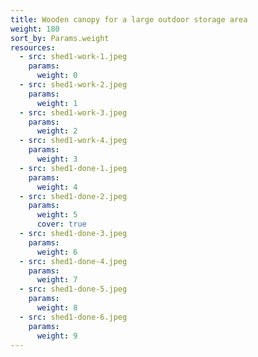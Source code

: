 ```yaml
---
title: Wooden canopy for a large outdoor storage area
weight: 180
sort_by: Params.weight
resources:
  - src: shed1-work-1.jpeg
    params:
      weight: 0
  - src: shed1-work-2.jpeg
    params:
      weight: 1
  - src: shed1-work-3.jpeg
    params:
      weight: 2
  - src: shed1-work-4.jpeg
    params:
      weight: 3
  - src: shed1-done-1.jpeg
    params:
      weight: 4
  - src: shed1-done-2.jpeg
    params:
      weight: 5
      cover: true
  - src: shed1-done-3.jpeg
    params:
      weight: 6
  - src: shed1-done-4.jpeg
    params:
      weight: 7
  - src: shed1-done-5.jpeg
    params:
      weight: 8
  - src: shed1-done-6.jpeg
    params:
      weight: 9
---
```

